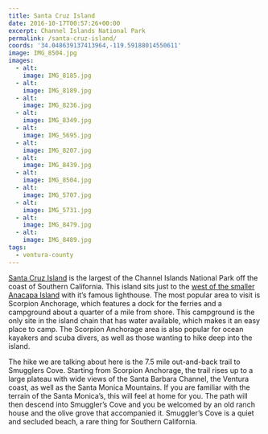 ```yaml
---
title: Santa Cruz Island
date: 2016-10-17T00:57:26+00:00
excerpt: Channel Islands National Park
permalink: /santa-cruz-island/
coords: '34.048639137413964,-119.59188014550611'
image: IMG_8504.jpg
images:
  - alt: 
    image: IMG_8185.jpg
  - alt: 
    image: IMG_8189.jpg
  - alt: 
    image: IMG_8236.jpg
  - alt: 
    image: IMG_8349.jpg
  - alt: 
    image: IMG_5695.jpg
  - alt: 
    image: IMG_8207.jpg
  - alt: 
    image: IMG_8439.jpg
  - alt: 
    image: IMG_8504.jpg
  - alt: 
    image: IMG_5707.jpg
  - alt: 
    image: IMG_5731.jpg
  - alt: 
    image: IMG_8479.jpg
  - alt: 
    image: IMG_8489.jpg
tags:
  - ventura-county
---
```

<a href="https://www.nps.gov/chis/planyourvisit/santa-cruz-things-to-do.htm">Santa Cruz Island</a> is the largest of the Channel Islands National Park off the coast of Southern California. This island sits just to the <a href="http://trailcoffee.net/anacapa-island/">west of the smaller Anacapa Island</a> with it’s famous lighthouse. The most popular area to visit is Scorpion Anchorage, which features a dock for the ferries and a campground about a quarter of a mile from shore. This campground is the only site in the island chain that has water available, which makes it an easy place to camp. The Scorpion Anchorage area is also popular for ocean kayakers and scuba divers, as well as those wanting to hike deep into the island.

The hike we are talking about here is the 7.5 mile out-and-back trail to Smugglers Cove. Starting from Scorpion Anchorage, the trail rises up to a large plateau with wide views of the Santa Barbara Channel, the Ventura coast, as well as the Santa Monica Mountains. If you are familiar with the terrain of the Santa Monica’s, this will feel at home for you. The path will then descend into Smuggler’s Cove and you be welcomed by an old ranch house and the olive grove that accompanied it. Smuggler’s Cove is a quiet and secluded beach, a rare thing for Southern California.

